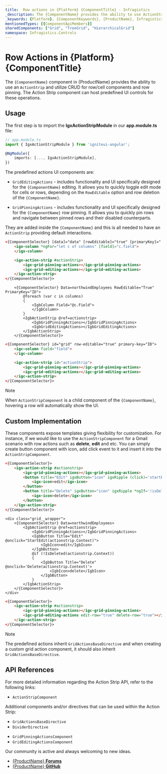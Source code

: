 ```yaml
---
title:  Row actions in {Platform} {ComponentTitle} - Infragistics
_description: The {ComponentName} provides the ability to use ActionStrip and utilize CRUD for row/cell components and row pinning.
_keywords: {Platform}, {ComponentKeywords}, {ProductName}, Infragistics
mentionedTypes: [{ComponentApiMembers}]
sharedComponents: ["Grid", "TreeGrid", "HierarchicalGrid"]
namespace: Infragistics.Controls
---
```


# Row Actions in {Platform} {ComponentTitle}

The `{ComponentName}` component in {ProductName} provides the ability to use an `ActionStrip` and utilize CRUD for row/cell components and row pinning. The Action Strip component can host predefined UI controls for these operations.

## Usage

<!-- Angular -->
The first step is to import the **IgxActionStripModule** in our **app.module.ts** file:

```typescript
// app.module.ts
import { IgxActionStripModule } from 'igniteui-angular';

@NgModule({
    imports: [..., IgxActionStripModule],
})
```
<!-- end: Angular -->

The predefined actions UI components are:

- `GridEditingActions` - includes functionality and UI specifically designed for the `{ComponentName}` editing. It allows you to quickly toggle edit mode for cells or rows, depending on the `RowEditable` option and row deletion of the `{ComponentName}`.

- `GridPinningActions` - includes functionality and UI specifically designed for the `{ComponentName}` row pinning. It allows you to quickly pin rows and navigate between pinned rows and their disabled counterparts.

They are added inside the `{ComponentName}` and this is all needed to have an `ActionStrip` providing default interactions.

<!-- Angular -->
```html
<{ComponentSelector} [data]="data" [rowEditable]="true" [primaryKey]="'ID'">
    <igx-column *ngFor="let c of columns" [field]="c.field">
    </igx-column>

    <igx-action-strip #actionStrip>
        <igx-grid-pinning-actions></igx-grid-pinning-actions>
        <igx-grid-editing-actions></igx-grid-editing-actions>
    </igx-action-strip>
</{ComponentSelector}>
```
<!-- end: Angular -->

```razor
    <{ComponentSelector} Data=northwindEmployees RowEditable="True" PrimaryKey="ID">
        @foreach (var c in columns)
        {
            <IgbColumn Field="@c.Field">
            </IgbColumn>
        }
        <IgbActionStrip @ref=actionstrip>
            <IgbGridPinningActions></IgbGridPinningActions>
            <IgbGridEditingActions></IgbGridEditingActions>
        </IgbActionStrip>
    </{ComponentSelector}>
```

<!-- WebComponents -->
```html
<{ComponentSelector} id="grid" row-editable="true" primary-key="ID">
    <igc-column field="field">
    </igc-column>

    <igc-action-strip id="actionStrip">
        <igc-grid-pinning-actions></igc-grid-pinning-actions>
        <igc-grid-editing-actions></igc-grid-editing-actions>
    </igc-action-strip>
</{ComponentSelector}>
```
<!-- end: WebComponents -->

> [!Note]
> When `ActionStripComponent` is a child component of the `{ComponentName}`, hovering a row will automatically show the UI.

## Custom Implementation

These components expose templates giving flexibility for customization. For instance, if we would like to use the `ActionStripComponent` for a Gmail scenario with row actions such as **delete**, **edit** and etc. You can simply create button component with icon, add click event to it and insert it into the `ActionStripComponent`.

<!-- Angular -->
```html
<{ComponentSelector}>
    <igx-action-strip #actionstrip>
        <igx-grid-pinning-actions></igx-grid-pinning-actions>
        <button title="Edit" igxButton="icon" igxRipple (click)='startEdit(actionstrip.context)'>
            <igx-icon>edit</igx-icon>
        </button>
        <button title="Delete" igxButton="icon" igxRipple *ngIf='!isDeleted(actionstrip.context)' (click)='actionstrip.context.delete()'>
            <igx-icon>delete</igx-icon>
        </button>
    </igx-action-strip>
</{ComponentSelector}>
```
<!-- end: Angular -->

```razor
<div class="grid__wrapper">
    <{ComponentSelector} Data=northwindEmployees>
        <IgbActionStrip @ref=actionstrip>
            <IgbGridPinningActions></IgbGridPinningActions>
            <IgbButton Title="Edit" @onclick="StartEdit(actionstrip.Context)">
                <IgbIcon>edit</IgbIcon>
            </IgbButton>
            @if (!IsDeleted(actionstrip.Context))
            {
                <IgbButton Title="Delete" @onclick='Delete(actionstrip.Context)'>
                    <IgbIcon>delete</IgbIcon>
                </IgbButton>
            }
        </IgbActionStrip>
    </{ComponentSelector}>
</div>
```

<!-- WebComponents -->
```html
<{ComponentSelector}>
    <igc-action-strip #actionstrip>
        <igc-grid-pinning-actions></igc-grid-pinning-actions>
        <igc-grid-editing-actions edit-row="true" delete-row="true"></igc-grid-editing-actions>
    </igc-action-strip>
</{ComponentSelector}>
```
<!-- end: WebComponents -->

<code-view style="height:600px"
           data-demos-base-url="{environment:dvDemosBaseUrl}"
           iframe-src="{environment:dvDemosBaseUrl}/{ComponentSample}-action-strip"
           github-src="{ComponentSample}/action-strip"
           alt="{Platform} {ComponentTitle} Action Strip Example" >
</code-view>

<!-- Angular -->

> [!Note]
> The predefined actions inherit `GridActionsBaseDirective` and when creating a custom grid action component, it should also inherit `GridActionsBaseDirective`.

<!-- end: Angular -->

## API References

For more detailed information regarding the Action Strip API, refer to the following links:

* `ActionStripComponent`

Additional components and/or directives that can be used within the Action Strip:

<!-- Angular -->

* `GridActionsBaseDirective`
* `DividerDirective`

<!-- end: Angular -->

* `GridPinningActionsComponent`
* `GridEditingActionsComponent`

Our community is active and always welcoming to new ideas.

* [{ProductName} **Forums**]({ForumsLink})
* [{ProductName} **GitHub**]({GithubLink})